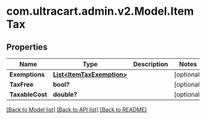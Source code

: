 # com.ultracart.admin.v2.Model.ItemTax
## Properties

Name | Type | Description | Notes
------------ | ------------- | ------------- | -------------
**Exemptions** | [**List&lt;ItemTaxExemption&gt;**](ItemTaxExemption.md) |  | [optional] 
**TaxFree** | **bool?** |  | [optional] 
**TaxableCost** | **double?** |  | [optional] 

[[Back to Model list]](../README.md#documentation-for-models) [[Back to API list]](../README.md#documentation-for-api-endpoints) [[Back to README]](../README.md)

